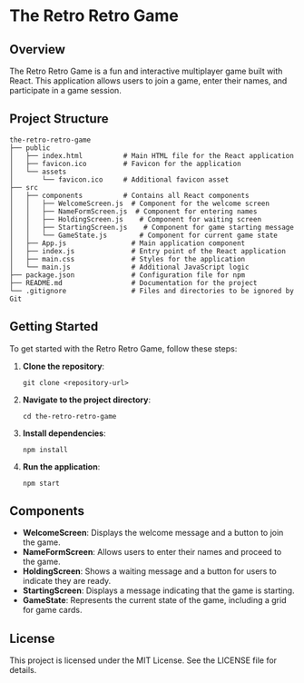 # The Retro Retro Game

## Overview
The Retro Retro Game is a fun and interactive multiplayer game built with React. This application allows users to join a game, enter their names, and participate in a game session.

## Project Structure
```
the-retro-retro-game
├── public
│   ├── index.html          # Main HTML file for the React application
│   ├── favicon.ico         # Favicon for the application
│   └── assets
│       └── favicon.ico     # Additional favicon asset
├── src
│   ├── components          # Contains all React components
│   │   ├── WelcomeScreen.js  # Component for the welcome screen
│   │   ├── NameFormScreen.js  # Component for entering names
│   │   ├── HoldingScreen.js    # Component for waiting screen
│   │   ├── StartingScreen.js    # Component for game starting message
│   │   └── GameState.js        # Component for current game state
│   ├── App.js                # Main application component
│   ├── index.js              # Entry point of the React application
│   ├── main.css              # Styles for the application
│   └── main.js               # Additional JavaScript logic
├── package.json              # Configuration file for npm
├── README.md                 # Documentation for the project
└── .gitignore                # Files and directories to be ignored by Git
```

## Getting Started
To get started with the Retro Retro Game, follow these steps:

1. **Clone the repository**:
   ```
   git clone <repository-url>
   ```

2. **Navigate to the project directory**:
   ```
   cd the-retro-retro-game
   ```

3. **Install dependencies**:
   ```
   npm install
   ```

4. **Run the application**:
   ```
   npm start
   ```

## Components
- **WelcomeScreen**: Displays the welcome message and a button to join the game.
- **NameFormScreen**: Allows users to enter their names and proceed to the game.
- **HoldingScreen**: Shows a waiting message and a button for users to indicate they are ready.
- **StartingScreen**: Displays a message indicating that the game is starting.
- **GameState**: Represents the current state of the game, including a grid for game cards.

## License
This project is licensed under the MIT License. See the LICENSE file for details.
